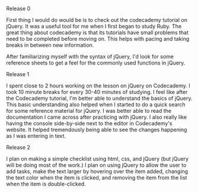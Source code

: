 Release 0

First thing I would do would be is to check out the codecademy tutorial on jQuery. It was a useful tool for me when I first began to study Ruby. The great thing about codecademy is that its tutorials have small problems that need to be completed before moving on. This helps with pacing and taking breaks in between new information. 

After familiarizing myself with the syntax of jQuery, I'd look for some reference sheets to get a feel for the commonly used functions in jQuery.

Release 1

I spent close to 2 hours working on the lesson on jQuery on Codecademy. I took 10 minute breaks for every 30-40 minutes of studying. I feel like after the Codecademy tutorial, I'm better able to understand the basics of jQuery. This basic understanding also helped when I started to do a quick search for some reference material for jQuery. I was better able to read the documentation I came across after practicing with jQuery. I also really like having the console side-by-side next to the editor in Codecademy's website. It helped tremendously being able to see the changes happening as I was entering in text. 

Release 2

I plan on making a simple checklist using html, css, and jQuery (but jQuery will be doing most of the work.) I plan on using jQuery to allow the user to add tasks, make the text larger by hovering over the item added, changing the text color when the item is clicked, and removing the item from the list when the item is double-clicked.